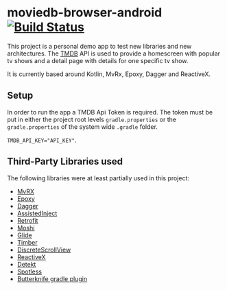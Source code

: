 # moviedb-browser-android [![Build Status](https://travis-ci.com/pwillmann/moviedb-browser-android.svg?branch=master)](https://travis-ci.com/pwillmann/moviedb-browser-android)

This project is a personal demo app to test new libraries and new architectures. The [TMDB](https://www.themoviedb.org/) API is used to provide a homescreen with popular tv shows and a detail page with details for one specific tv show.

It is currently based around Kotlin, MvRx, Epoxy, Dagger and ReactiveX. 

## Setup

In order to run the app a TMDB Api Token is required. 
The token must be put in either the project root levels `gradle.properties` or the `gradle.properties`
of the system wide `.gradle` folder.

`TMDB_API_KEY="API_KEY"`.

## Third-Party Libraries used

The following libraries were at least partially used in this project:
* [MvRX](https://github.com/airbnb/MvRx)
* [Epoxy](https://github.com/airbnb/epoxy)
* [Dagger](https://github.com/google/dagger)
* [AssistedInject](https://github.com/square/AssistedInject)
* [Retrofit](https://github.com/square/retrofit)
* [Moshi](https://github.com/square/moshi)
* [Glide](https://github.com/bumptech/glide)
* [Timber](https://github.com/JakeWharton/timber)
* [DiscreteScrollView](https://github.com/yarolegovich/DiscreteScrollView)
* [ReactiveX](https://github.com/ReactiveX/RxJava)
* [Detekt](https://github.com/arturbosch/detekt)
* [Spotless](https://github.com/diffplug/spotless/tree/master/plugin-gradle)
* [Butterknife gradle plugin](https://github.com/JakeWharton/butterknife)

